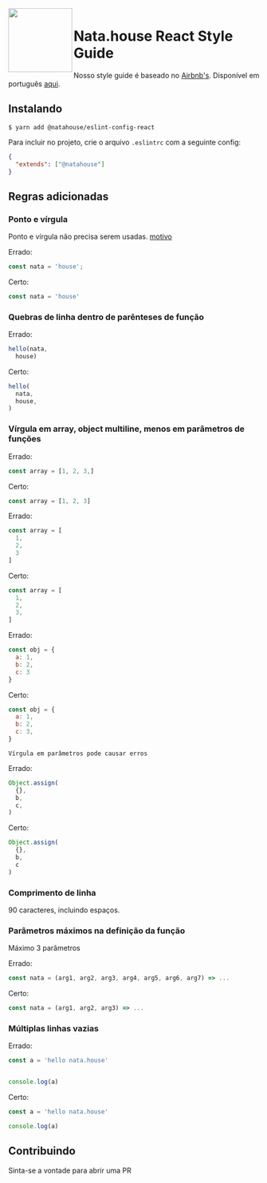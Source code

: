 <img src="https://avatars1.githubusercontent.com/u/35275557?v=4&s=200" width="128px" height="128px" align="left"/>

# Nata.house React Style Guide

Nosso style guide é baseado no [Airbnb's](https://github.com/airbnb/javascript/tree/master/react). Disponível em português [aqui](https://github.com/ronal2do/airbnb-react-styleguide).

## Instalando

```shell
$ yarn add @natahouse/eslint-config-react
```

Para incluir no projeto, crie o arquivo `.eslintrc` com a seguinte config:

```json
{
  "extends": ["@natahouse"]
}
```

## Regras adicionadas

### Ponto e vírgula

Ponto e vírgula não precisa serem usadas. [motivo](https://flaviocopes.com/javascript-automatic-semicolon-insertion/)

Errado:
```js
const nata = 'house';
```

Certo:
```js
const nata = 'house'
```

### Quebras de linha dentro de parênteses de função

Errado:
```js
hello(nata,
  house)
```

Certo:
```js
hello(
  nata,
  house,
)
```

### Vírgula em array, object multiline, menos em parâmetros de funções

Errado:
```js
const array = [1, 2, 3,]
```

Certo:
```js
const array = [1, 2, 3]
```

Errado:
```js
const array = [
  1,
  2,
  3
]
```

Certo:
```js
const array = [
  1,
  2,
  3,
]
```

Errado:
```js
const obj = {
  a: 1,
  b: 2,
  c: 3
}
```

Certo:
```js
const obj = {
  a: 1,
  b: 2,
  c: 3,
}
```

`Vírgula em parâmetros pode causar erros`

Errado:
```js
Object.assign(
  {},
  b,
  c,
)
```

Certo:
```js
Object.assign(
  {},
  b,
  c
)
```

### Comprimento de linha

90 caracteres, incluindo espaços.


### Parâmetros máximos na definição da função

Máximo 3 parâmetros


Errado:
```js
const nata = (arg1, arg2, arg3, arg4, arg5, arg6, arg7) => ...
```

Certo:
```js
const nata = (arg1, arg2, arg3) => ...
```


### Múltiplas linhas vazias


Errado:
```js
const a = 'hello nata.house'


console.log(a)
```

Certo:
```js
const a = 'hello nata.house'

console.log(a)
```

## Contribuindo

Sinta-se a vontade para abrir uma PR
